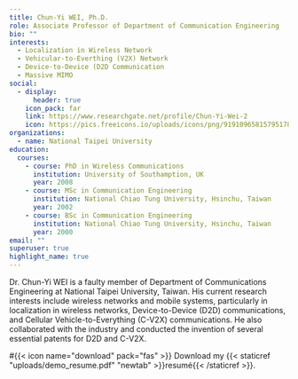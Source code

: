 ```yaml
---
title: Chun-Yi WEI, Ph.D.
role: Associate Professor of Department of Communication Engineering
bio: ""
interests:
  - Localization in Wireless Network
  - Vehicular-to-Everthing (V2X) Network
  - Device-to-Device (D2D Communication
  - Massive MIMO
social:
  - display:
      header: true
    icon_pack: far
    link: https://www.researchgate.net/profile/Chun-Yi-Wei-2
    icon: https://pics.freeicons.io/uploads/icons/png/9191096581579517872-512.png
organizations:
  - name: National Taipei University
education:
  courses:
    - course: PhD in Wireless Communications
      institution: University of Southamption, UK
      year: 2008
    - course: MSc in Communication Engineering
      institution: National Chiao Tung University, Hsinchu, Taiwan
      year: 2002
    - course: BSc in Communication Engineering
      institution: National Chiao Tung University, Hsinchu, Taiwan
      year: 2000
email: ""
superuser: true
highlight_name: true
---
```


Dr. Chun-Yi WEI is a faulty member of Department of Communications Engineering at National Taipei University, Taiwan. His current research interests include wireless networks and mobile systems, particularly in localization in wireless  networks, Device-to-Device (D2D) communications, and Cellular Vehicle-to-Everything (C-V2X) communications. He also collaborated with the industry and conducted the invention of several essential patents for D2D and C-V2X. 

#{{< icon name="download" pack="fas" >}} Download my {{< staticref "uploads/demo_resume.pdf" "newtab" >}}resumé{{< /staticref >}}.
